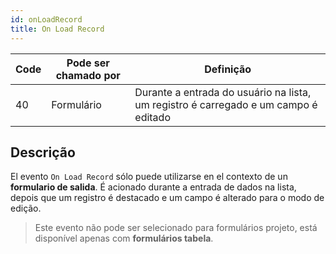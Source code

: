 ```yaml
---
id: onLoadRecord
title: On Load Record
---
```


| Code | Pode ser chamado por | Definição                                                                           |
| ---- | -------------------- | ----------------------------------------------------------------------------------- |
| 40   | Formulário           | Durante a entrada do usuário na lista, um registro é carregado e um campo é editado |

## Descrição

El evento `On Load Record` sólo puede utilizarse en el contexto de un **formulario de salida**. É acionado durante a entrada de dados na lista, depois que um registro é destacado e um campo é alterado para o modo de edição.

> Este evento não pode ser selecionado para formulários projeto, está disponível apenas com **formulários tabela**.



